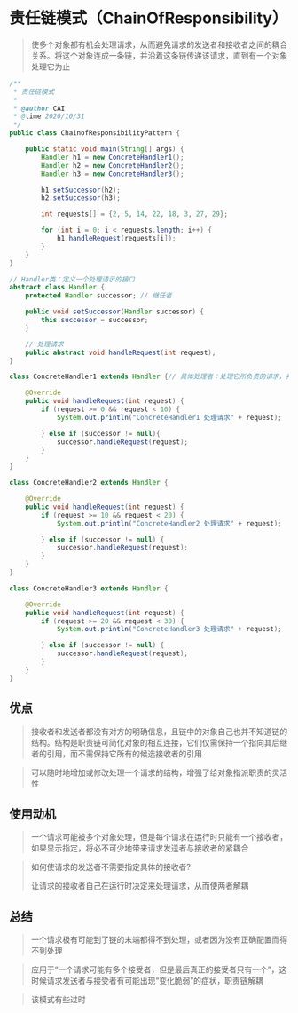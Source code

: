 # 责任链模式（ChainOfResponsibility）

> 使多个对象都有机会处理请求，从而避免请求的发送者和接收者之间的耦合关系。将这个对象连成一条链，并沿着这条链传递该请求，直到有一个对象处理它为止

``` java
/**
 * 责任链模式
 *
 * @author CAI
 * @time 2020/10/31
 */
public class ChainofResponsibilityPattern {

    public static void main(String[] args) {
        Handler h1 = new ConcreteHandler1();
        Handler h2 = new ConcreteHandler2();
        Handler h3 = new ConcreteHandler3();

        h1.setSuccessor(h2);
        h2.setSuccessor(h3);

        int requests[] = {2, 5, 14, 22, 18, 3, 27, 29};

        for (int i = 0; i < requests.length; i++) {
            h1.handleRequest(requests[i]);
        }
    }
}

// Handler类：定义一个处理请示的接口
abstract class Handler {
    protected Handler successor; // 继任者

    public void setSuccessor(Handler successor) {
        this.successor = successor;
    }

    // 处理请求
    public abstract void handleRequest(int request);
}

class ConcreteHandler1 extends Handler {// 具体处理者：处理它所负责的请求，并传递给下一位

    @Override
    public void handleRequest(int request) {
        if (request >= 0 && request < 10) {
            System.out.println("ConcreteHandler1 处理请求" + request);

        } else if (successor != null){
            successor.handleRequest(request);
        }
    }
}

class ConcreteHandler2 extends Handler {

    @Override
    public void handleRequest(int request) {
        if (request >= 10 && request < 20) {
            System.out.println("ConcreteHandler2 处理请求" + request);

        } else if (successor != null) {
            successor.handleRequest(request);
        }
    }
}

class ConcreteHandler3 extends Handler {

    @Override
    public void handleRequest(int request) {
        if (request >= 20 && request < 30) {
            System.out.println("ConcreteHandler3 处理请求" + request);

        } else if (successor != null) {
            successor.handleRequest(request);
        }
    }
}
```

## 优点

> 接收者和发送者都没有对方的明确信息，且链中的对象自己也并不知道链的结构。结构是职责链可简化对象的相互连接，它们仅需保持一个指向其后继者的引用，而不需保持它所有的候选接收者的引用

> 可以随时地增加或修改处理一个请求的结构，增强了给对象指派职责的灵活性

## 使用动机

> 一个请求可能被多个对象处理，但是每个请求在运行时只能有一个接收者，如果显示指定，将必不可少地带来请求发送者与接收者的紧耦合

> 如何使请求的发送者不需要指定具体的接收者?
>
> 让请求的接收者自己在运行时决定来处理请求，从而使两者解耦

## 总结

> 一个请求极有可能到了链的末端都得不到处理，或者因为没有正确配置而得不到处理

> 应用于“一个请求可能有多个接受者，但是最后真正的接受者只有一个”，这时候请求发送者与接受者有可能出现“变化脆弱”的症状，职责链解耦

> 该模式有些过时